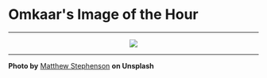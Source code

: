 # Omkaar's Image of the Hour

---

<div align="center">

<a href="https://unsplash.com/photos/a-ship-sails-in-a-cold-icy-seascape-Pr4X8mqN0X4">
  <img src="https://images.unsplash.com/photo-1745282322383-8ec67cc895b6?crop=entropy&cs=tinysrgb&fit=max&fm=jpg&ixid=M3w3NjA2Nzh8MHwxfHJhbmRvbXx8fHx8fHx8fDE3NTIwNTUyMDB8&ixlib=rb-4.1.0&q=80&w=1080" style="max-width:100%; height:auto;">
</a>



</div>

---

**Photo by** [Matthew Stephenson](https://unsplash.com/@matthewryanstephenson) **on Unsplash**

